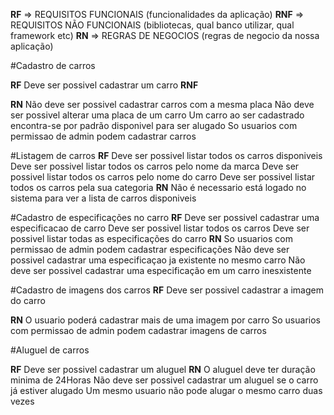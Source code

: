 **RF** => REQUISITOS FUNCIONAIS (funcionalidades da aplicação)
**RNF** => REQUISITOS NÃO FUNCIONAIS (bibliotecas, qual banco utilizar, qual framework etc)
**RN** => REGRAS DE NEGOCIOS (regras de negocio da nossa aplicação)

#Cadastro de carros

**RF**
Deve ser possivel cadastrar um carro
**RNF**

**RN**
Não deve ser possivel cadastrar carros com a mesma placa
Não deve ser possivel alterar uma placa de um carro
Um carro ao ser cadastrado encontra-se por padrão disponivel para ser alugado
So usuarios com permissao de admin podem cadastrar carros

#Listagem de carros
**RF**
Deve ser possivel listar todos os carros disponiveis
Deve ser possivel listar todos os carros pelo nome da marca
Deve ser possivel listar todos os carros pelo nome do carro
Deve ser possivel listar todos os carros pela sua categoria
**RN**
Não é necessario está logado no sistema para ver a lista de carros disponiveis

#Cadastro de especificações no carro
**RF**
Deve ser possivel cadastrar uma especificacao de carro
Deve ser possivel listar todos os carros
Deve ser possivel listar todas as especificações do carro
**RN**
So usuarios com permissao de admin podem cadastrar especificações
Não deve ser possivel cadastrar uma especificaçao ja existente no mesmo carro
Não deve ser possivel cadastrar uma especificação em um carro inesxistente

#Cadastro de imagens dos carros
**RF**
Deve ser possivel cadastrar a imagem do carro

**RN**
O usuario poderá cadastrar mais de uma imagem por carro
So usuarios com permissao de admin podem cadastrar imagens de carros

#Aluguel de carros

**RF**
Deve ser possivel cadastrar um aluguel
**RN**
O aluguel deve ter duração minima de 24Horas
Não deve ser possivel cadastrar um aluguel se o carro já estiver alugado
Um mesmo usuario não pode alugar o mesmo carro duas vezes
